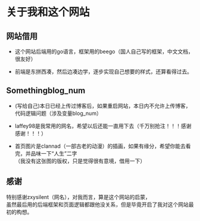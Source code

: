 # 关于我和这个网站

## 网站借用

- 这个网站后端用的go语言，框架用的beego（国人自己写的框架，中文文档，很友好）

- 前端是东拼西凑，然后边凑边学，逐步实现自己想要的样式，还算看得过去。

## Somethingblog_num

- (写给自己)本日已经上传过博客后，如果重启网站，本日内不允许上传博客，代码逻辑问题（涉及变量blog_num）

- laffey98是我常用的网名，希望以后还能一直用下去（千万别抢注！！！感谢感谢！！！）

- 首页图片是clannad（一部古老的动漫）的插画，如果有缘分，希望你能去看完，并品味一下“人生”二字   
（我没有这张图的版权，只是觉得很有意境，借用一下）

## 感谢

特别感谢zxysilent（网名），对我而言，算是这个网站的启蒙，    
虽然最后用的后端框架和页面逻辑都跟他没关系，但是毕竟开启了我对这个网站最初的构想。